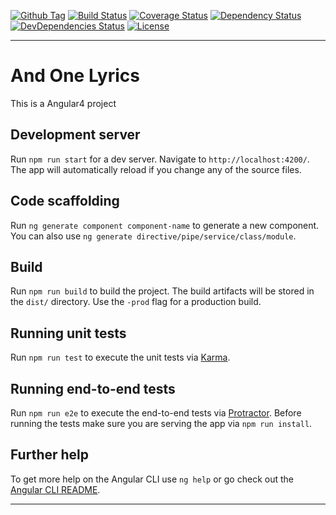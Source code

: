 [![Github Tag][github-tag-image]][github-tag-url]
[![Build Status][travis-image]][travis-url]
[![Coverage Status][code-coverage-image]][code-coverage-url]
[![Dependency Status][david-dep-image]][david-dep-url]
[![DevDependencies Status][david-devdep-image]][david-devdep-url]
[![License][license-image]][license-url]

***

# And One Lyrics

This is a Angular4 project

## Development server

Run `npm run start` for a dev server. Navigate to `http://localhost:4200/`. The app will automatically reload if you change any of the source files.

## Code scaffolding

Run `ng generate component component-name` to generate a new component. You can also use `ng generate directive/pipe/service/class/module`.

## Build

Run `npm run build` to build the project. The build artifacts will be stored in the `dist/` directory. Use the `-prod` flag for a production build.

## Running unit tests

Run `npm run test` to execute the unit tests via [Karma](https://karma-runner.github.io).

## Running end-to-end tests

Run `npm run e2e` to execute the end-to-end tests via [Protractor](http://www.protractortest.org/).
Before running the tests make sure you are serving the app via `npm run install`.

## Further help

To get more help on the Angular CLI use `ng help` or go check out the [Angular CLI README](https://github.com/angular/angular-cli/blob/master/README.md).

***

[github-tag-image]: https://img.shields.io/github/tag/cocopelli/oz-aol.svg?style=flat-square
[github-tag-url]: https://github.com/cocopelli/oz-aol

[travis-image]: https://img.shields.io/travis/cocopelli/oz-aol.svg?style=flat-square
[travis-url]: https://travis-ci.org/cocopelli/oz-aol

[code-coverage-image]: https://img.shields.io/coveralls/cocopelli/oz-aol/master.svg?style=flat-square
[code-coverage-url]: https://coveralls.io/github/cocopelli/oz-aol?branch=master

[david-dep-image]: https://img.shields.io/david/cocopelli/oz-aol.svg?style=flat-square
[david-dep-url]: https://david-dm.org/cocopelli/oz-aol

[david-devdep-image]: https://img.shields.io/david/dev/cocopelli/oz-aol.svg?style=flat-square
[david-devdep-url]: https://david-dm.org/cocopelli/oz-aol?type=dev

[license-image]: https://img.shields.io/github/license/cocopelli/oz-aol.svg?style=flat-square
[license-url]: https://github.com/cocopelli/oz-aol/blob/master/LICENSE


